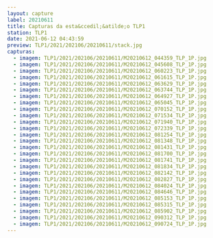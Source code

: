 ```yaml
---
layout: capture
label: 20210611
title: Capturas da esta&ccedil;&atilde;o TLP1
station: TLP1
date: 2021-06-12 04:43:59
preview: TLP1/2021/202106/20210611/stack.jpg
capturas:
  - imagem: TLP1/2021/202106/20210611/M20210612_044359_TLP_1P.jpg
  - imagem: TLP1/2021/202106/20210611/M20210612_045608_TLP_1P.jpg
  - imagem: TLP1/2021/202106/20210611/M20210612_060223_TLP_1P.jpg
  - imagem: TLP1/2021/202106/20210611/M20210612_061615_TLP_1P.jpg
  - imagem: TLP1/2021/202106/20210611/M20210612_063629_TLP_1P.jpg
  - imagem: TLP1/2021/202106/20210611/M20210612_063744_TLP_1P.jpg
  - imagem: TLP1/2021/202106/20210611/M20210612_064927_TLP_1P.jpg
  - imagem: TLP1/2021/202106/20210611/M20210612_065045_TLP_1P.jpg
  - imagem: TLP1/2021/202106/20210611/M20210612_070152_TLP_1P.jpg
  - imagem: TLP1/2021/202106/20210611/M20210612_071534_TLP_1P.jpg
  - imagem: TLP1/2021/202106/20210611/M20210612_071940_TLP_1P.jpg
  - imagem: TLP1/2021/202106/20210611/M20210612_072339_TLP_1P.jpg
  - imagem: TLP1/2021/202106/20210611/M20210612_081254_TLP_1P.jpg
  - imagem: TLP1/2021/202106/20210611/M20210612_081348_TLP_1P.jpg
  - imagem: TLP1/2021/202106/20210611/M20210612_081431_TLP_1P.jpg
  - imagem: TLP1/2021/202106/20210611/M20210612_081700_TLP_1P.jpg
  - imagem: TLP1/2021/202106/20210611/M20210612_081741_TLP_1P.jpg
  - imagem: TLP1/2021/202106/20210611/M20210612_081834_TLP_1P.jpg
  - imagem: TLP1/2021/202106/20210611/M20210612_082142_TLP_1P.jpg
  - imagem: TLP1/2021/202106/20210611/M20210612_082827_TLP_1P.jpg
  - imagem: TLP1/2021/202106/20210611/M20210612_084024_TLP_1P.jpg
  - imagem: TLP1/2021/202106/20210611/M20210612_084646_TLP_1P.jpg
  - imagem: TLP1/2021/202106/20210611/M20210612_085153_TLP_1P.jpg
  - imagem: TLP1/2021/202106/20210611/M20210612_085315_TLP_1P.jpg
  - imagem: TLP1/2021/202106/20210611/M20210612_085902_TLP_1P.jpg
  - imagem: TLP1/2021/202106/20210611/M20210612_090312_TLP_1P.jpg
  - imagem: TLP1/2021/202106/20210611/M20210612_090724_TLP_1P.jpg
---
```


